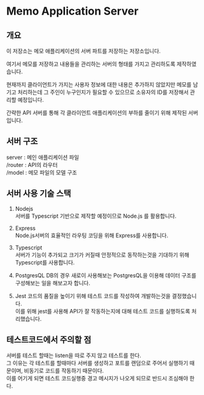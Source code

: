 # Memo Application Server

## 개요

이 저장소는 메모 애플리케이션의 서버 파트를 저장하는 저장소입니다.  

여기서 메모를 저장하고 내용들을 관리하는 서버의 형태를 가지고 관리하도록 제작하였습니다.  

현재까지 클라이언트가 가지는 사용자 정보에 대한 내용은 추가하지 않았지만 메모를 남기고 처리하는데 그 주인이 누구인지가 필요할 수 있으므로 소유자의 ID를 저장해서 관리할 예정입니다.  

간략한 API 서버를 통해 각 클라이언트 애플리케이션의 부하를 줄이기 위해 제작된 서버입니다.

## 서버 구조

server : 메인 애플리케이션 파일  
/router : API의 라우터  
/model : 메모 파일의 모델 구조  

## 서버 사용 기술 스택

1. Nodejs  
서버를 Typescript 기반으로 제작할 예정이므로 Node.js 를 활용합니다.  

2. Express  
Node.js서버의 효율적인 라우팅 코딩을 위해 Express를 사용합니다.  

3. Typescript  
서버가 기능이 추가되고 크기가 커질때 안정적으로 동작하는것을 기대하기 위해 Typescript를 사용합니다.  

4. PostgresQL
DB의 경우 새로이 사용해보는 PostgresQL을 이용해 데이터 구조를 구성해보는 일을 해보고자 합니다.

5. Jest
코드의 품질을 높이기 위해 테스트 코드를 작성하여 개발하는것을 결정했습니다.  
이를 위해 jest를 사용해 API가 잘 작동하는지에 대해 테스트 코드를 실행하도록 처리했습니다.  

## 테스트코드에서 주의할 점

서버를 테스트 할때는 listen을 따로 주지 않고 테스트를 한다.  
그 이유는 각 테스트를 할때마다 서버를 생성하고 포트를 랜덤으로 주어서 실행하기 때문이며, 비동기로 코드를 작동하기 때문이다.  
이를 어기게 되면 테스트 코드실행중 경고 메시지가 나오게 되므로 반드시 조심해야 한다.
